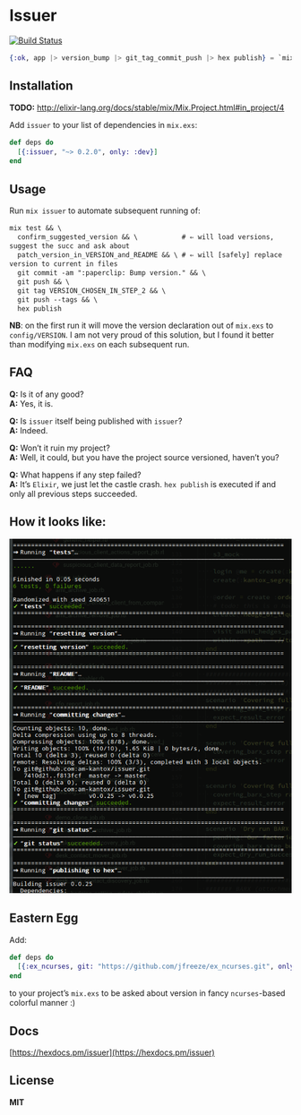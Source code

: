 # Issuer

[![Build Status](https://travis-ci.org/am-kantox/issuer.svg?branch=master)](https://travis-ci.org/am-kantox/issuer)

```elixir
{:ok, app |> version_bump |> git_tag_commit_push |> hex publish} = `mix issuer`
```

## Installation

**TODO:** http://elixir-lang.org/docs/stable/mix/Mix.Project.html#in_project/4

Add `issuer` to your list of dependencies in `mix.exs`:

```elixir
def deps do
  [{:issuer, "~> 0.2.0", only: :dev}]
end
```

## Usage

Run `mix issuer` to automate subsequent running of:

    mix test && \
      confirm_suggested_version && \           # ⇐ will load versions, suggest the succ and ask about
      patch_version_in_VERSION_and_README && \ # ⇐ will [safely] replace version to current in files
      git commit -am ":paperclip: Bump version." && \
      git push && \
      git tag VERSION_CHOSEN_IN_STEP_2 && \
      git push --tags && \
      hex publish

**NB**: on the first run it will move the version declaration out of `mix.exs`
to `config/VERSION`. I am not very proud of this solution, but I found it better
than modifying `mix.exs` on each subsequent run.

## FAQ

**Q:** Is it of any good?  
**A:** Yes, it is.

**Q:** Is `issuer` itself being published with `issuer`?  
**A:** Indeed.

**Q:** Won’t it ruin my project?  
**A:** Well, it could, but you have the project source versioned, haven’t you?

**Q:** What happens if any step failed?  
**A:** It’s `Elixir`, we just let the castle crash. `hex publish` is executed
if and only all previous steps succeeded.

## How it looks like:

![Screenshot](https://raw.githubusercontent.com/am-kantox/issuer/master/img/screenshot.png)

## Eastern Egg

Add:

```elixir
def deps do
  [{:ex_ncurses, git: "https://github.com/jfreeze/ex_ncurses.git", only: :dev}]
end
```

to your project’s `mix.exs` to be asked about version in fancy `ncurses`-based colorful manner :)

## Docs

[https://hexdocs.pm/issuer](https://hexdocs.pm/issuer)

## License

**MIT**
